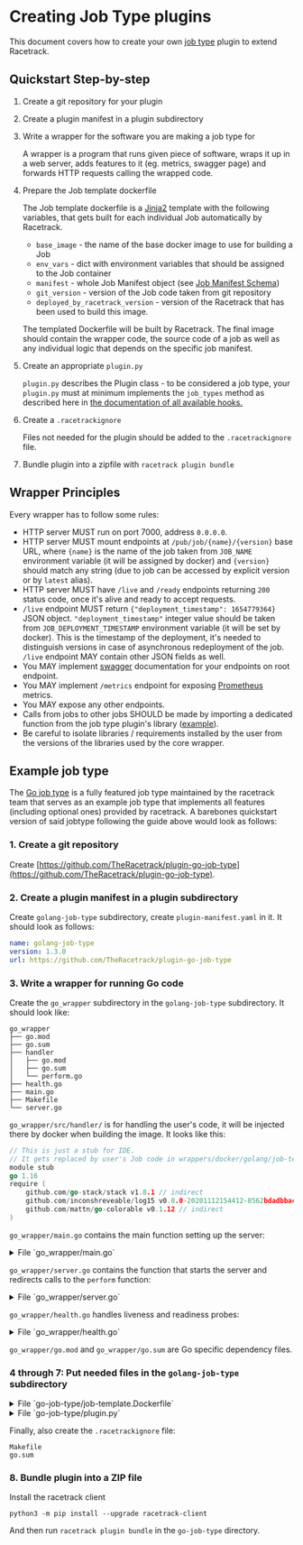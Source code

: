 # Creating Job Type plugins

This document covers how to create your own [job type](../glossary.md) plugin
to extend Racetrack.

## Quickstart Step-by-step
1. Create a git repository for your plugin

2. Create a plugin manifest in a plugin subdirectory

3. Write a wrapper for the software you are making a job type for

    A wrapper is a program that runs given piece of software,
  wraps it up in a web server, adds features to it (eg. metrics, swagger page)
  and forwards HTTP requests calling the wrapped code.

4. Prepare the Job template dockerfile

    The Job template dockerfile is a [Jinja2](https://github.com/pallets/jinja)
    template with the following variables, that gets built for each individual
    Job automatically by Racetrack.

    - `base_image` - the name of the base docker image to use for building a Job
    - `env_vars` - dict with environment variables that should be assigned to the Job container
    - `manifest` - whole Job Manifest object (see [Job Manifest Schema](../manifest-schema.md))
    - `git_version` - version of the Job code taken from git repository
    - `deployed_by_racetrack_version` - version of the Racetrack that has been
    used to build this image.

    The templated Dockerfile will be built by Racetrack. The final image should contain
    the wrapper code, the source code of a job as well as any individual logic that depends
    on the specific job manifest.

5. Create an appropriate `plugin.py`

    `plugin.py` describes the Plugin class - to be considered a job type, your
  `plugin.py` must at minimum implements the `job_types` method as described here in
  [the documentation of all available hooks.](./developing-plugins.md#supported-hooks)

6. Create a `.racetrackignore`

    Files not needed for the plugin should be added to the `.racetrackignore` file.

7. Bundle plugin into a zipfile with `racetrack plugin bundle`

## Wrapper Principles

Every wrapper has to follow some rules:

- HTTP server MUST run on port 7000, address `0.0.0.0`.
- HTTP server MUST mount endpoints at `/pub/job/{name}/{version}` base URL,
  where `{name}` is the name of the job taken from `JOB_NAME` environment
  variable (it will be assigned by docker) and `{version}` should match any string
  (due to job can be accessed by explicit version or by `latest` alias).
- HTTP server MUST have `/live` and `/ready` endpoints returning `200` status code,
  once it's alive and ready to accept requests.
- `/live` endpoint MUST return `{"deployment_timestamp": 1654779364}` JSON object.
  `"deployment_timestamp"` integer value should be taken from
  `JOB_DEPLOYMENT_TIMESTAMP` environment variable (it will be set by docker).
  This is the timestamp of the deployment, it's needed to distinguish versions
  in case of asynchronous redeployment of the job.
  `/live` endpoint MAY contain other JSON fields as well.
- You MAY implement [swagger](https://swagger.io/tools/swagger-ui/) documentation for your endpoints on root endpoint.
- You MAY implement `/metrics` endpoint for exposing [Prometheus](https://prometheus.io/) metrics.
- You MAY expose any other endpoints.
- Calls from jobs to other jobs SHOULD be made by
  importing a dedicated function from the job type plugin's library
  ([example](https://github.com/TheRacetrack/plugin-python-job-type/blob/29f9ecc04b182072f3549c82923e252728bd7b61/sample/python-chain/entrypoint.py#LL9C19-L9C83)).
- Be careful to isolate libraries / requirements installed by the user
  from the versions of the libraries used by the core wrapper.

## Example job type

The [Go job type](https://github.com/TheRacetrack/plugin-go-job-type) is a
fully featured job type maintained by the racetrack team that serves as an
example job type that implements all features (including optional ones)
provided by racetrack. A barebones quickstart version of said jobtype
following the guide above would look as follows:

### 1. Create a git repository

Create [https://github.com/TheRacetrack/plugin-go-job-type](https://github.com/TheRacetrack/plugin-go-job-type).

### 2. Create a plugin manifest in a plugin subdirectory

Create `golang-job-type` subdirectory, create `plugin-manifest.yaml` in it.
It should look as follows:

```yaml
name: golang-job-type
version: 1.3.0
url: https://github.com/TheRacetrack/plugin-go-job-type
```

### 3. Write a wrapper for running Go code

Create the `go_wrapper` subdirectory in the `golang-job-type` subdirectory.
It should look like:
```
go_wrapper
├── go.mod
├── go.sum
├── handler
│   ├── go.mod
│   ├── go.sum
│   └── perform.go
├── health.go
├── main.go
├── Makefile
└── server.go
```

`go_wrapper/src/handler/` is for handling the user's code, it will be
injected there by docker when building the image. It looks like this:

```go
// This is just a stub for IDE.
// It gets replaced by user's Job code in wrappers/docker/golang/job-template.Dockerfile
module stub
go 1.16
require (
    github.com/go-stack/stack v1.8.1 // indirect
    github.com/inconshreveable/log15 v0.0.0-20201112154412-8562bdadbbac
    github.com/mattn/go-colorable v0.1.12 // indirect
)
```

`go_wrapper/main.go` contains the main function setting up the server:

<details>
  <summary>File `go_wrapper/main.go`</summary>

```go
package main
import (
    handler "racetrack/job"
)
func main() {
    err := WrapAndServe(handler.Perform)
    if err != nil {
        panic(err)
    }
}
```
</details>

`go_wrapper/server.go` contains the function that starts the server
and redirects calls to the `perform` function:

<details>
  <summary>File `go_wrapper/server.go`</summary>

```go
package main
import (
    "encoding/json"
    "fmt"
    "net/http"
    "os"
    "github.com/gin-gonic/gin"
    log "github.com/inconshreveable/log15"
    "github.com/pkg/errors"
)
// WrapAndServe embeds given function in a HTTP server and listens for requests
func WrapAndServe(entrypoint EntrypointHandler) error {
    performHandler := buildHandler(entrypoint)
    jobName := os.Getenv("JOB_NAME")
    // Serve endpoints at raw path (to facilitate debugging) and prefixed path (when accessed through   PUB).
    // Accept any version so that job can be called by its many version names ("latest", "1.x").
    baseUrls := []string{
        fmt.Sprintf("/pub/job/%s/:version", jobName),
        "",
    }
    gin.SetMode(gin.ReleaseMode) //Hide debug routings
    router := gin.New()
    router.Use(gin.Recovery())
    for _, baseUrl := range baseUrls {
        router.POST(baseUrl+"/api/v1/perform", performHandler)
        router.GET(baseUrl+"/health", HealthHandler)
        router.GET(baseUrl+"/live", LiveHandler)
        router.GET(baseUrl+"/ready", ReadyHandler)
        MountOpenApi(router, baseUrl)
    }
    router.Use(gin.Logger())
    listenAddress := "0.0.0.0:7000"
    log.Info("Listening on", log.Ctx{
        "listenAddress": listenAddress,
        "baseUrls":      baseUrls,
    })
    if err := router.Run(listenAddress); err != nil {
        log.Error("Serving http", log.Ctx{"error": err})
        return errors.Wrap(err, "Failed to serve")
    }
    return nil
}
type EntrypointHandler func(input map[string]interface{}) (interface{}, error)
func buildHandler(entrypointHandler EntrypointHandler) func(c *gin.Context) {
    return func(c *gin.Context) {
        log.Debug("Perform request received")
        var input map[string]interface{}
        err := json.NewDecoder(c.Request.Body).Decode(&input)
        if err != nil {
            http.Error(c.Writer, err.Error(), http.StatusBadRequest)
            return
        }
        output, err := entrypointHandler(input)
        if err != nil {
            http.Error(c.Writer, err.Error(), http.StatusInternalServerError)
            return
        }
        c.Writer.Header().Set("Content-Type", "application/json")
        json.NewEncoder(c.Writer).Encode(output)
    }
}
func wrapHandler(h http.Handler) gin.HandlerFunc {
    return func(c *gin.Context) {
        h.ServeHTTP(c.Writer, c.Request)
    }
}
```
</details>

`go_wrapper/health.go` handles liveness and readiness probes:
<details>
  <summary>File `go_wrapper/health.go`</summary>

```go
package main
import (
    "encoding/json"
    "os"
    "strconv"
    "github.com/gin-gonic/gin"
)
type HealthResponse struct {
    Service                    string `json:"service"`
    JobName                    string `json:"job_name"`
    JobVersion                 string `json:"job_version"`
    GitVersion                 string `json:"git_version"`
    DeployedByRacetrackVersion string `json:"deployed_by_racetrack_version"`
    Status                     string `json:"status"`
    DeploymentTimestamp        int    `json:"deployment_timestamp"`
}
type LiveResponse struct {
    Status              string `json:"status"`
    DeploymentTimestamp int    `json:"deployment_timestamp"`
}
type ReadyResponse struct {
    Status string `json:"status"`
}
func HealthHandler(c *gin.Context) {
    deploymentTimestamp, _ := strconv.Atoi(os.Getenv("JOB_DEPLOYMENT_TIMESTAMP"))
    output := &HealthResponse{
        Service:                    "job",
        JobName:                    os.Getenv("JOB_NAME"),
        JobVersion:                 os.Getenv("JOB_VERSION"),
        GitVersion:                 os.Getenv("GIT_VERSION"),
        DeployedByRacetrackVersion: os.Getenv("DEPLOYED_BY_RACETRACK_VERSION"),
        DeploymentTimestamp:        deploymentTimestamp,
        Status:                     "pass",
    }
    c.Writer.Header().Set("Content-Type", "application/json")
    json.NewEncoder(c.Writer).Encode(output)
}
func LiveHandler(c *gin.Context) {
    deploymentTimestamp, _ := strconv.Atoi(os.Getenv("JOB_DEPLOYMENT_TIMESTAMP"))
    output := &LiveResponse{
        Status:              "live",
        DeploymentTimestamp: deploymentTimestamp,
    }
    c.Writer.Header().Set("Content-Type", "application/json")
    json.NewEncoder(c.Writer).Encode(output)
}
func ReadyHandler(c *gin.Context) {
    output := &ReadyResponse{
        Status: "ready",
    }
    c.Writer.Header().Set("Content-Type", "application/json")
    json.NewEncoder(c.Writer).Encode(output)
}
```
</details>

`go_wrapper/go.mod` and `go_wrapper/go.sum` are Go specific dependency files.

### 4 through 7: Put needed files in the `golang-job-type` subdirectory

<details>
  <summary>File `go-job-type/job-template.Dockerfile`</summary>

```dockerfile
FROM golang:1.20-alpine
WORKDIR /src/go_wrapper
# Copy wrapper code to the image & remove the stub that is about to be replaced
# Note `COPY --from=jobtype` as we want to copy from the job type plugin files rather than the job files
COPY --from=jobtype go_wrapper/. /src/go_wrapper/
RUN go get ./... && rm -rf /src/go_wrapper/handler
CMD ./go_wrapper < /dev/null
# Label image so the container can be identified as Job (for automated cleanup)
LABEL racetrack-component="job"

# Setting environment variables from env_vars
{% for env_key, env_value in env_vars.items() %}
ENV {{ env_key }} "{{ env_value }}"
{% endfor %}
# Install additional libraries requested by user in its manifest
# Note: package manager should be compliant with the base image we used earlier
{% if manifest.system_dependencies and manifest.system_dependencies|length > 0 %}
RUN apk add \
    {{ manifest.system_dependencies | join(' ') }}
{% endif %}
{% if manifest.jobtype_extra.gomod %}
COPY "{{ manifest.jobtype_extra.gomod }}" /src/job/
RUN cd /src/job && go mod download
{% endif %
# Finally, copy the Job source code in the place where the wrapper expects it
COPY . /src/go_wrapper/handler/
# Make sure directory is writable and build the executable
RUN chmod -R a+rw /src/go_wrapper && cd /src/go_wrapper/ && go mod download
# Build Go Job
RUN go get ./... && go build -o go_wrapper
# Set environment variables that are expected by Job executable
ENV JOB_NAME "{{ manifest.name }}"
ENV JOB_VERSION "{{ manifest.version }}"
ENV GIT_VERSION "{{ git_version }}"
ENV DEPLOYED_BY_RACETRACK_VERSION "{{ deployed_by_racetrack_version }}"
```
</details>

<details>
  <summary>File `go-job-type/plugin.py`</summary>

```python
class Plugin:
    def job_types(self) -> dict[str, dict]:
        """
        Job types provided by this plugin
        :return dict of job type name (with version) mapped to a definition of images to build
        """
        return {
            f'golang:{self.plugin_manifest.version}': ['job-template.Dockerfile'],
        }
```
</details>

Finally, also create the `.racetrackignore` file:
```
Makefile
go.sum
```

### 8. Bundle plugin into a ZIP file
Install the racetrack client
```shell
python3 -m pip install --upgrade racetrack-client
```

And then run `racetrack plugin bundle` in the `go-job-type` directory.
